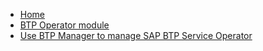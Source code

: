 - [Home](/)
- [BTP Operator module](README.md)
- [Use BTP Manager to manage SAP BTP Service Operator](02-10-usage.md)
